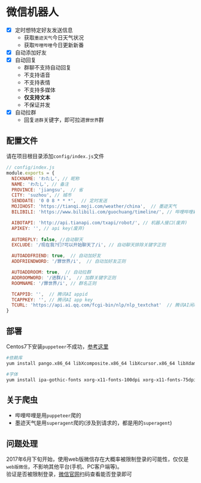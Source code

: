 # 微信机器人
- [x] 定时想特定好友发送信息
  - 获取`墨迹天气`今日天气状况
  - 获取`哔哩哔哩`今日更新新番
- [x] 自动添加好友
- [x] 自动回复
  - 群聊不支持自动回复
  - 不支持语音
  - 不支持表情
  - 不支持多媒体
  - **仅支持文本**
  - 不保证并发
- [x] 自动拉群
  - 回复`进群`关键字，即可拉进`罪世界`群

## 配置文件
请在项目根目录添加`config/index.js`文件
```javascript
// config/index.js
module.exports = {
  NICKNAME: 'わたし', // 昵称
  NAME: 'わたし', // 备注
  PROVINCE: 'jiangsu',  // 省
  CITY: 'suzhou', // 城市
  SENDDATE: '0 0 8 * * *',  // 定时发送
  MOJIHOST: 'https://tianqi.moji.com/weather/china',  // 墨迹天气
  BILIBILI: 'https://www.bilibili.com/guochuang/timeline/', // 哔哩哔哩新番时间表

  AIBOTAPI: 'http://api.tianapi.com/txapi/robot/', // 机器人接口(废弃)
  APIKEY: '', // api key(废弃)
  
  AUTOREPLY: false, //自动聊天
  EXCLUDE: '/现在我?们?可以开始聊天了/i', // 自动聊天排除关键字正则

  AUTOADDFRIEND: true,  // 自动加好友
  ADDFRIENDWORD: '/罪世界/i',  // 自动加好友正则

  AUTOADDROOM: true,  // 自动拉群
  ADDROOMWORD: '/进群/i',  // 加群关键字正则
  ROOMNAME: '/罪世界/i', // 群名正则

  TCAPPID: '',  // 腾讯AI appid
  TCAPPKEY: '', // 腾讯AI app key
  TCURL: 'https://api.ai.qq.com/fcgi-bin/nlp/nlp_textchat'  // 腾讯AI闲聊机器人接口
}
```

## 部署
Centos7下安装`puppeteer`不成功，[参考这里](https://segmentfault.com/a/1190000011382062)
```bash
#依赖库
yum install pango.x86_64 libXcomposite.x86_64 libXcursor.x86_64 libXdamage.x86_64 libXext.x86_64 libXi.x86_64 libXtst.x86_64 cups-libs.x86_64 libXScrnSaver.x86_64 libXrandr.x86_64 GConf2.x86_64 alsa-lib.x86_64 atk.x86_64 gtk3.x86_64 -y

#字体
yum install ipa-gothic-fonts xorg-x11-fonts-100dpi xorg-x11-fonts-75dpi xorg-x11-utils xorg-x11-fonts-cyrillic xorg-x11-fonts-Type1 xorg-x11-fonts-misc -y
```

## 关于爬虫
- 哔哩哔哩是用`puppeteer`爬的
- 墨迹天气是用`superagent`爬的(涉及到请求的，都是用的`superagent`)

## 问题处理
2017年6月下旬开始，使用web版微信存在大概率被限制登录的可能性，仅仅是`web版微信`，不影响其他平台(手机、PC客户端等)。<br>
验证是否被限制登录，[微信官网](https://wx.qq.com)扫码查看能否登录即可
